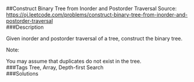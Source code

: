 ##Construct Binary Tree from Inorder and Postorder Traversal
Source: https://oj.leetcode.com/problems/construct-binary-tree-from-inorder-and-postorder-traversal  
###Description

                
Given inorder and postorder traversal of a tree, construct the binary tree.  


  
Note:  

You may assume that duplicates do not exist in the tree.  
###Tags
Tree, Array, Depth-first Search  
###Solutions